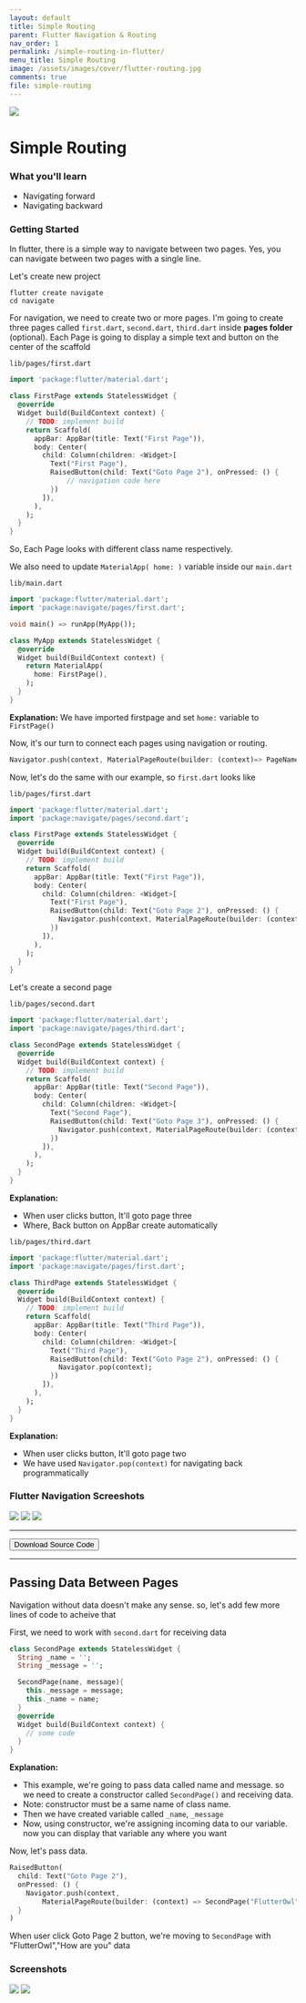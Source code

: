 ```yaml
---
layout: default
title: Simple Routing
parent: Flutter Navigation & Routing
nav_order: 1
permalink: /simple-routing-in-flutter/
menu_title: Simple Routing
image: /assets/images/cover/flutter-routing.jpg
comments: true
file: simple-routing
---
```


<img src="/assets/images/cover/flutter-routing.jpg">

# Simple Routing

### What you'll learn

- Navigating forward
- Navigating backward

### Getting Started

In flutter, there is a simple way to navigate between two pages. Yes, you can navigate between two pages with a single line.

Let's create new project

    flutter create navigate
    cd navigate

For navigation, we need to create two or more pages. I'm going to create three pages called `first.dart`, `second.dart`, `third.dart` inside **pages folder** (optional). Each Page is going to display a simple text and button on the center of the scaffold

`lib/pages/first.dart`

```dart
import 'package:flutter/material.dart';

class FirstPage extends StatelessWidget {
  @override
  Widget build(BuildContext context) {
    // TODO: implement build
    return Scaffold(
      appBar: AppBar(title: Text("First Page")),
      body: Center(
        child: Column(children: <Widget>[
          Text("First Page"),
          RaisedButton(child: Text("Goto Page 2"), onPressed: () {
              // navigation code here
          })
        ]),
      ),
    );
  }
}
```
So, Each Page looks with different class name respectively.

We also need to update `MaterialApp( home: )` variable inside our `main.dart `

`lib/main.dart`

```dart
import 'package:flutter/material.dart';
import 'package:navigate/pages/first.dart';

void main() => runApp(MyApp());

class MyApp extends StatelessWidget {
  @override
  Widget build(BuildContext context) {
    return MaterialApp(
      home: FirstPage(),
    );
  }
}
```
**Explanation:** We have imported firstpage and set `home:` variable to `FirstPage()`

Now, it's our turn to connect each pages using navigation or routing.

```dart
Navigator.push(context, MaterialPageRoute(builder: (context)=> PageName()));
```

Now, let's do the same with our example, so `first.dart` looks like


`lib/pages/first.dart`

```dart
import 'package:flutter/material.dart';
import 'package:navigate/pages/second.dart';

class FirstPage extends StatelessWidget {
  @override
  Widget build(BuildContext context) {
    // TODO: implement build
    return Scaffold(
      appBar: AppBar(title: Text("First Page")),
      body: Center(
        child: Column(children: <Widget>[
          Text("First Page"),
          RaisedButton(child: Text("Goto Page 2"), onPressed: () {
            Navigator.push(context, MaterialPageRoute(builder: (context)=> SecondPage()));
          })
        ]),
      ),
    );
  }
}
```
Let's create a second page

`lib/pages/second.dart`

```dart
import 'package:flutter/material.dart';
import 'package:navigate/pages/third.dart';

class SecondPage extends StatelessWidget {
  @override
  Widget build(BuildContext context) {
    // TODO: implement build
    return Scaffold(
      appBar: AppBar(title: Text("Second Page")),
      body: Center(
        child: Column(children: <Widget>[
          Text("Second Page"),
          RaisedButton(child: Text("Goto Page 3"), onPressed: () {
            Navigator.push(context, MaterialPageRoute(builder: (context)=> ThirdPage()));
          })
        ]),
      ),
    );
  }
}
```
**Explanation:**
- When user clicks button, It'll goto page three
- Where, Back button on AppBar create automatically


`lib/pages/third.dart`

```dart
import 'package:flutter/material.dart';
import 'package:navigate/pages/first.dart';

class ThirdPage extends StatelessWidget {
  @override
  Widget build(BuildContext context) {
    // TODO: implement build
    return Scaffold(
      appBar: AppBar(title: Text("Third Page")),
      body: Center(
        child: Column(children: <Widget>[
          Text("Third Page"),
          RaisedButton(child: Text("Goto Page 2"), onPressed: () {
            Navigator.pop(context);
          })
        ]),
      ),
    );
  }
}
```
**Explanation:**
- When user clicks button, It'll goto page two
- We have used `Navigator.pop(context)` for navigating back programmatically

### Flutter Navigation Screeshots

<img src="/assets/images/screenshots/routing/simple-navigate-1.png"> <img src="/assets/images/screenshots/routing/simple-navigate-2.png"> <img src="/assets/images/screenshots/routing/simple-navigate-3.png">

----

<button id="fo_dlbtn" data-fileid="flutter-simple-navigation" class="btn btn-blue">Download Source Code</button>


---

## Passing Data Between Pages

Navigation without data doesn't make any sense. so, let's add few more lines of code to acheive that

First, we need to work with `second.dart` for receiving data

```dart
class SecondPage extends StatelessWidget {
  String _name = '';
  String _message = '';

  SecondPage(name, message){
    this._message = message;
    this._name = name;
  }
  @override
  Widget build(BuildContext context) {
    // some code
  }
}
```
**Explanation:**

- This example, we're going to pass data called name and message. so we need to create a constructor called `SecondPage()` and receiving data.
- Note: constructor must be a same name of class name.
- Then we have created variable called `_name`, `_message`
- Now, using constructor, we're assigning incoming data to our variable. now you can display that variable any where you want

Now, let's pass data.

```dart
RaisedButton(
  child: Text("Goto Page 2"),
  onPressed: () {
    Navigator.push(context,
        MaterialPageRoute(builder: (context) => SecondPage("FlutterOwl","How are you")));
  }
)
```

When user click Goto Page 2 button, we're moving to `SecondPage` with "FlutterOwl","How are you" data

### Screenshots

<img src="/assets/images/screenshots/routing/simple-routing-pass-data1.png"> <img src="/assets/images/screenshots/routing/simple-routing-pass-data2.png">